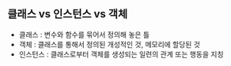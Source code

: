 ## 클래스 vs 인스턴스 vs 객체

- 클래스 : 변수와 함수를 묶어서 정의해 놓은 틀
- 객체 : 클래스를 통해서 정의된 개성적인 것, 메모리에 할당된 것
- 인스턴스 : 클래스로부터 객체를 생성되는 일련의 관계 또는 행동을 지칭
